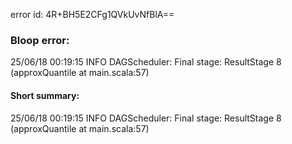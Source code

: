 error id: 4R+BH5E2CFg1QVkUvNfBlA==
### Bloop error:

25/06/18 00:19:15 INFO DAGScheduler: Final stage: ResultStage 8 (approxQuantile at main.scala:57)
#### Short summary: 

25/06/18 00:19:15 INFO DAGScheduler: Final stage: ResultStage 8 (approxQuantile at main.scala:57)